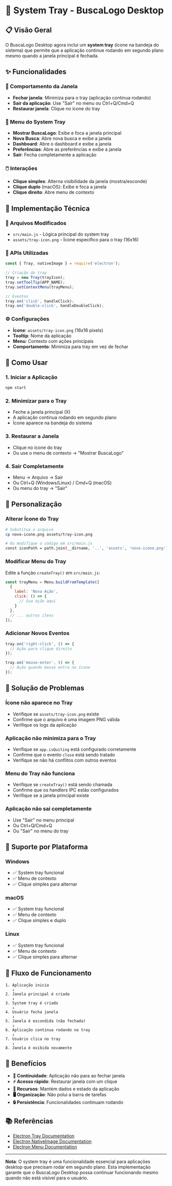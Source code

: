 # 🎯 System Tray - BuscaLogo Desktop

## 📋 Visão Geral

O BuscaLogo Desktop agora inclui um **system tray** (ícone na bandeja do sistema) que permite que a aplicação continue rodando em segundo plano mesmo quando a janela principal é fechada.

## ✨ Funcionalidades

### **🔄 Comportamento da Janela**
- **Fechar janela**: Minimiza para o tray (aplicação continua rodando)
- **Sair da aplicação**: Use "Sair" no menu ou Ctrl+Q/Cmd+Q
- **Restaurar janela**: Clique no ícone do tray

### **🎯 Menu do System Tray**
- **Mostrar BuscaLogo**: Exibe e foca a janela principal
- **Nova Busca**: Abre nova busca e exibe a janela
- **Dashboard**: Abre o dashboard e exibe a janela
- **Preferências**: Abre as preferências e exibe a janela
- **Sair**: Fecha completamente a aplicação

### **🖱️ Interações**
- **Clique simples**: Alterna visibilidade da janela (mostra/esconde)
- **Clique duplo** (macOS): Exibe e foca a janela
- **Clique direito**: Abre menu de contexto

## 🔧 Implementação Técnica

### **📁 Arquivos Modificados**
- `src/main.js` - Lógica principal do system tray
- `assets/tray-icon.png` - Ícone específico para o tray (16x16)

### **🔌 APIs Utilizadas**
```javascript
const { Tray, nativeImage } = require('electron');

// Criação do tray
tray = new Tray(trayIcon);
tray.setToolTip(APP_NAME);
tray.setContextMenu(trayMenu);

// Eventos
tray.on('click', handleClick);
tray.on('double-click', handleDoubleClick);
```

### **⚙️ Configurações**
- **Ícone**: `assets/tray-icon.png` (16x16 pixels)
- **Tooltip**: Nome da aplicação
- **Menu**: Contexto com ações principais
- **Comportamento**: Minimiza para tray em vez de fechar

## 🚀 Como Usar

### **1. Iniciar a Aplicação**
```bash
npm start
```

### **2. Minimizar para o Tray**
- Feche a janela principal (X)
- A aplicação continua rodando em segundo plano
- Ícone aparece na bandeja do sistema

### **3. Restaurar a Janela**
- Clique no ícone do tray
- Ou use o menu de contexto → "Mostrar BuscaLogo"

### **4. Sair Completamente**
- Menu → Arquivo → Sair
- Ou Ctrl+Q (Windows/Linux) / Cmd+Q (macOS)
- Ou menu do tray → "Sair"

## 🎨 Personalização

### **Alterar Ícone do Tray**
```bash
# Substitua o arquivo
cp novo-icone.png assets/tray-icon.png

# Ou modifique o código em src/main.js
const iconPath = path.join(__dirname, '..', 'assets', 'novo-icone.png');
```

### **Modificar Menu do Tray**
Edite a função `createTray()` em `src/main.js`:

```javascript
const trayMenu = Menu.buildFromTemplate([
  {
    label: 'Nova Ação',
    click: () => {
      // Sua ação aqui
    }
  },
  // ... outros itens
]);
```

### **Adicionar Novos Eventos**
```javascript
tray.on('right-click', () => {
  // Ação para clique direito
});

tray.on('mouse-enter', () => {
  // Ação quando mouse entra no ícone
});
```

## 🐛 Solução de Problemas

### **Ícone não aparece no Tray**
- Verifique se `assets/tray-icon.png` existe
- Confirme que o arquivo é uma imagem PNG válida
- Verifique os logs da aplicação

### **Aplicação não minimiza para o Tray**
- Verifique se `app.isQuiting` está configurado corretamente
- Confirme que o evento `close` está sendo tratado
- Verifique se não há conflitos com outros eventos

### **Menu do Tray não funciona**
- Verifique se `createTray()` está sendo chamada
- Confirme que os handlers IPC estão configurados
- Verifique se a janela principal existe

### **Aplicação não sai completamente**
- Use "Sair" no menu principal
- Ou Ctrl+Q/Cmd+Q
- Ou "Sair" no menu do tray

## 📱 Suporte por Plataforma

### **Windows**
- ✅ System tray funcional
- ✅ Menu de contexto
- ✅ Clique simples para alternar

### **macOS**
- ✅ System tray funcional
- ✅ Menu de contexto
- ✅ Clique simples e duplo

### **Linux**
- ✅ System tray funcional
- ✅ Menu de contexto
- ✅ Clique simples para alternar

## 🔄 Fluxo de Funcionamento

```
1. Aplicação inicia
   ↓
2. Janela principal é criada
   ↓
3. System tray é criado
   ↓
4. Usuário fecha janela
   ↓
5. Janela é escondida (não fechada)
   ↓
6. Aplicação continua rodando no tray
   ↓
7. Usuário clica no tray
   ↓
8. Janela é exibida novamente
```

## 🎯 Benefícios

- **🔄 Continuidade**: Aplicação não para ao fechar janela
- **⚡ Acesso rápido**: Restaurar janela com um clique
- **💾 Recursos**: Mantém dados e estado da aplicação
- **🖥️ Organização**: Não polui a barra de tarefas
- **🔒 Persistência**: Funcionalidades continuam rodando

## 📚 Referências

- [Electron Tray Documentation](https://www.electronjs.org/docs/latest/api/tray)
- [Electron NativeImage Documentation](https://www.electronjs.org/docs/latest/api/native-image)
- [Electron Menu Documentation](https://www.electronjs.org/docs/latest/api/menu)

---

**Nota**: O system tray é uma funcionalidade essencial para aplicações desktop que precisam rodar em segundo plano. Esta implementação garante que o BuscaLogo Desktop possa continuar funcionando mesmo quando não está visível para o usuário.
